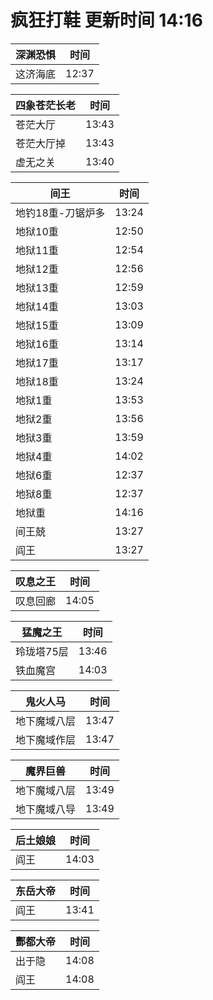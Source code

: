 # 疯狂打鞋 更新时间 14:16

| 深渊恐惧   | 时间    |
|--------|-------|
| 这济海底 | 12:37 |

| 四象苍茫长老   | 时间    |
|--------|-------|
| 苍茫大厅 | 13:43 |
| 苍茫大厅掉 | 13:43 |
| 虚无之关 | 13:40 |

| 间王   | 时间    |
|--------|-------|
| 地钓18重-刀锯炉多 | 13:24 |
| 地狱10重 | 12:50 |
| 地狱11重 | 12:54 |
| 地狱12重 | 12:56 |
| 地狱13重 | 12:59 |
| 地狱14重 | 13:03 |
| 地狱15重 | 13:09 |
| 地狱16重 | 13:14 |
| 地狱17重 | 13:17 |
| 地狱18重 | 13:24 |
| 地狱1重 | 13:53 |
| 地狱2重 | 13:56 |
| 地狱3重 | 13:59 |
| 地狱4重 | 14:02 |
| 地狱6重 | 12:37 |
| 地狱8重 | 12:37 |
| 地狱重 | 14:16 |
| 间王兢 | 13:27 |
| 阎王 | 13:27 |

| 叹息之王   | 时间    |
|--------|-------|
| 叹息回廊 | 14:05 |

| 猛魔之王   | 时间    |
|--------|-------|
| 玲珑塔75层 | 13:46 |
| 铁血魔宫 | 14:03 |

| 鬼火人马   | 时间    |
|--------|-------|
| 地下魔域八层 | 13:47 |
| 地下魔域作层 | 13:47 |

| 魔界巨兽   | 时间    |
|--------|-------|
| 地下魔域八层 | 13:49 |
| 地下魔域八导 | 13:49 |

| 后土娘娘   | 时间    |
|--------|-------|
| 阎王 | 14:03 |

| 东岳大帝   | 时间    |
|--------|-------|
| 阎王 | 13:41 |

| 酆都大帝   | 时间    |
|--------|-------|
| 出于隐 | 14:08 |
| 阎王 | 14:08 |